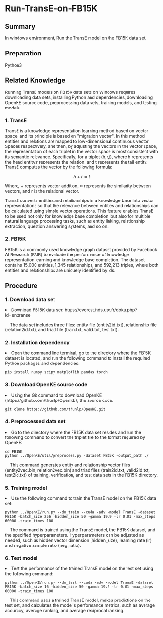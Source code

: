 # Run-TransE-on-FB15K
<h2>Summary</h2>
In windows environment, Run the TransE model on the FB15K data set.

<h2>Preparation</h2>
Python3

<h2>Related Knowledge</h2>
<p>Running TransE models on FB15K data sets on Windows requires downloading data sets, installing Python and dependencies, downloading OpenKE source code, preprocessing data sets, training models, and testing models</p>
<h3>1. TransE</h3>
<p>TransE is a knowledge representation learning method based on vector space, and its principle is based on "migration vector". In this method, entities and relations are mapped to low-dimensional continuous vector Spaces respectively, and then, by adjusting the vectors in the vector space, the representation of each triplet in the vector space is most consistent with its semantic relevance. Specifically, for a triplet (h,r,t), where h represents the head entity,r represents the relation, and t represents the tail entity, TransE computes the vector by the following formula:</p>

```math
h + r ≈ t
```
<p>Where, + represents vector addition, ≈ represents the similarity between vectors, and r is the relational vector.</p>
<p>TransE converts entities and relationships in a knowledge base into vector representations so that the relevance between entities and relationships can be calculated using simple vector operations. This feature enables TransE to be used not only for knowledge base completion, but also for multiple natural language processing tasks, such as entity linking, relationship extraction, question answering systems, and so on.</p>

<h3>2. FB15K</h3>
<p>FB15K is a commonly used knowledge graph dataset provided by Facebook AI Research (FAIR) to evaluate the performance of knowledge representation learning and knowledge base completion. The dataset contains 15,000 entities, 1,345 relationships, and 592,213 triples, where both entities and relationships are uniquely identified by ids.</p>

<h2>Procedure</h2>
<h3>1. Download data set</h3>
<li>Download FB15K data set: https://everest.hds.utc.fr/doku.php?id=en:transe </li>
<p>&nbsp&nbsp&nbsp&nbspThe data set includes three files: entity file (entity2id.txt), relationship file (relation2id.txt), and triad file (train.txt, valid.txt, test.txt).</p>
<h3>2. Installation dependency</h3>
<li>Open the command line terminal, go to the directory where the FB15K dataset is located, and run the following command to install the required Python packages and dependencies:</li>

```python
pip install numpy scipy matplotlib pandas torch
```
<h3>3. Download OpenKE source code</h3>
<li>Using the Git command to download OpenKE (https://github.com/thunlp/OpenKE), the source code:</li>

```
git clone https://github.com/thunlp/OpenKE.git
```
<h3>4. Preprocessed data set</h3>
<li>Go to the directory where the FB15K data set resides and run the following command to convert the triplet file to the format required by OpenKE:</li>

```
cd FB15K
python ../OpenKE/util/preprocess.py -dataset FB15K -output_path ./
```
<p>&nbsp&nbsp&nbsp&nbspThis command generates entity and relationship vector files (entity2vec.bin, relation2vec.bin) and triad files (train2id.txt, valid2id.txt, test2id.txt) of training, verification, and test data sets in the FB15K directory.</p>
<h3>5. Training model</h3>
<li>Use the following command to train the TransE model on the FB15K data set:</li>

```
python ../OpenKE/run.py --do_train --cuda -adv -model TransE -dataset FB15K -batch_size 256 -hidden_size 50 -gamma 19.9 -lr 0.01 -max_steps 60000 -train_times 100
```
<p>&nbsp&nbsp&nbsp&nbspThe command is trained using the TransE model, the FB15K dataset, and the specified hyperparameters. Hyperparameters can be adjusted as needed, such as hidden vector dimension (hidden_size), learning rate (lr) and negative sample ratio (neg_ratio).</p>
<h3>6. Test model</h3>
<li>Test the performance of the trained TransE model on the test set using the following command:</li>

```
python ../OpenKE/run.py --do_test --cuda -adv -model TransE -dataset FB15K -batch_size 16 -hidden_size 50 -gamma 19.9 -lr 0.01 -max_steps 60000 -train_times 100
```
<p>&nbsp&nbsp&nbsp&nbspThis command uses a trained TransE model, makes predictions on the test set, and calculates the model's performance metrics, such as average accuracy, average ranking, and average reciprocal ranking.</p>
